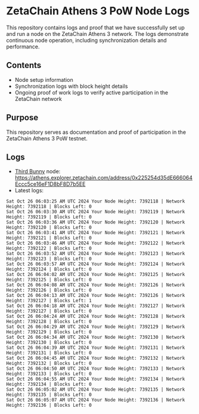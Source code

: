 # ZetaChain Athens 3 PoW Node Logs
This repository contains logs and proof that we have successfully set up and run a node on the ZetaChain Athens 3 network. The logs demonstrate continuous node operation, including synchronization details and performance.

## Contents
- Node setup information
- Synchronization logs with block height details
- Ongoing proof of work logs to verify active participation in the ZetaChain network

## Purpose
This repository serves as documentation and proof of participation in the ZetaChain Athens 3 PoW testnet.

## Logs

- [Third Bunny](https://thirdbunny.xyz/) node: https://athens.explorer.zetachain.com/address/0x225254d35dE666064Eccc5ce16eF1D8bF8D7b5EE
- Latest logs:
```
Sat Oct 26 06:03:25 AM UTC 2024 Your Node Height: 7392118 | Network Height: 7392118 | Blocks Left: 0
Sat Oct 26 06:03:30 AM UTC 2024 Your Node Height: 7392119 | Network Height: 7392119 | Blocks Left: 0
Sat Oct 26 06:03:36 AM UTC 2024 Your Node Height: 7392120 | Network Height: 7392120 | Blocks Left: 0
Sat Oct 26 06:03:41 AM UTC 2024 Your Node Height: 7392121 | Network Height: 7392121 | Blocks Left: 0
Sat Oct 26 06:03:46 AM UTC 2024 Your Node Height: 7392122 | Network Height: 7392122 | Blocks Left: 0
Sat Oct 26 06:03:52 AM UTC 2024 Your Node Height: 7392123 | Network Height: 7392123 | Blocks Left: 0
Sat Oct 26 06:03:57 AM UTC 2024 Your Node Height: 7392124 | Network Height: 7392124 | Blocks Left: 0
Sat Oct 26 06:04:02 AM UTC 2024 Your Node Height: 7392125 | Network Height: 7392125 | Blocks Left: 0
Sat Oct 26 06:04:08 AM UTC 2024 Your Node Height: 7392126 | Network Height: 7392126 | Blocks Left: 0
Sat Oct 26 06:04:13 AM UTC 2024 Your Node Height: 7392126 | Network Height: 7392127 | Blocks Left: 1
Sat Oct 26 06:04:18 AM UTC 2024 Your Node Height: 7392127 | Network Height: 7392127 | Blocks Left: 0
Sat Oct 26 06:04:24 AM UTC 2024 Your Node Height: 7392128 | Network Height: 7392128 | Blocks Left: 0
Sat Oct 26 06:04:29 AM UTC 2024 Your Node Height: 7392129 | Network Height: 7392129 | Blocks Left: 0
Sat Oct 26 06:04:34 AM UTC 2024 Your Node Height: 7392130 | Network Height: 7392130 | Blocks Left: 0
Sat Oct 26 06:04:39 AM UTC 2024 Your Node Height: 7392131 | Network Height: 7392131 | Blocks Left: 0
Sat Oct 26 06:04:45 AM UTC 2024 Your Node Height: 7392132 | Network Height: 7392132 | Blocks Left: 0
Sat Oct 26 06:04:50 AM UTC 2024 Your Node Height: 7392133 | Network Height: 7392133 | Blocks Left: 0
Sat Oct 26 06:04:55 AM UTC 2024 Your Node Height: 7392134 | Network Height: 7392134 | Blocks Left: 0
Sat Oct 26 06:05:02 AM UTC 2024 Your Node Height: 7392135 | Network Height: 7392135 | Blocks Left: 0
Sat Oct 26 06:05:07 AM UTC 2024 Your Node Height: 7392136 | Network Height: 7392136 | Blocks Left: 0
```
